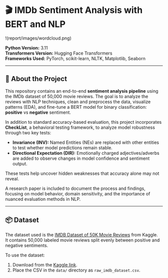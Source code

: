 # 🎬 IMDb Sentiment Analysis with BERT and NLP

!(report/images/wordcloud.png)

**Python Version:** 3.11  
**Transformers Version:** Hugging Face Transformers  
**Frameworks Used:** PyTorch, scikit-learn, NLTK, Matplotlib, Seaborn

---

## 📌 About the Project

This repository contains an end-to-end **sentiment analysis pipeline** using the IMDb dataset of 50,000 movie reviews. The goal is to analyze the reviews with NLP techniques, clean and preprocess the data, visualize patterns (EDA), and fine-tune a BERT model for binary classification: **positive** vs **negative** sentiment.

In addition to standard accuracy-based evaluation, this project incorporates **CheckList**, a behavioral testing framework, to analyze model robustness through two key tests:
- **Invariance (INV):** Named Entities (NEs) are replaced with other entities to test whether model predictions remain stable.
- **Directional Expectation (DIR):** Emotionally charged adjectives/adverbs are added to observe changes in model confidence and sentiment output.

These tests help uncover hidden weaknesses that accuracy alone may not reveal.

A research paper is included to document the process and findings, focusing on model behavior, domain sensitivity, and the importance of nuanced evaluation methods in NLP.

---

## 📦 Dataset

The dataset used is the [IMDB Dataset of 50K Movie Reviews](https://www.kaggle.com/datasets/lakshmi25npathi/imdb-dataset-of-50k-movie-reviews) from Kaggle.  
It contains 50,000 labeled movie reviews split evenly between positive and negative sentiments.

To use the dataset:
1. Download from the [Kaggle link](https://www.kaggle.com/datasets/lakshmi25npathi/imdb-dataset-of-50k-movie-reviews).
2. Place the CSV in the `data/` directory as `raw_imdb_dataset.csv`.
